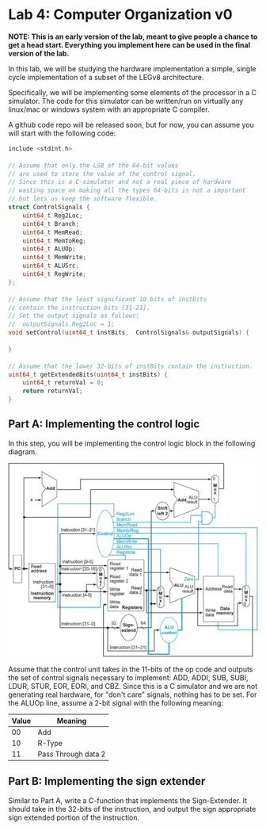 # Lab 4: Computer Organization v0

<b>NOTE: This is an early version of the lab, meant to give people a chance to get a head start.
Everything you implement here can be used in the final version of the lab.</b>

In this lab, we will be studying the hardware implementation a simple, single cycle implementation of a subset of the LEGv8 architecture.

Specifically, we will be implementing some elements of the processor in a C simulator.
The code for this simulator can be written/run on virtually any linux/mac or windows
system with an appropriate C compiler.


A github code repo will be released soon, but for now, you can assume you will start with the following code:

```c
include <stdint.h>

// Assume that only the LSB of the 64-bit values
// are used to store the value of the control signal.
// Since this is a C-simulator and not a real piece of hardware
// wasting space on making all the types 64-bits is not a important
// but lets us keep the software flexible.
struct ControlSignals {
    uint64_t Reg2Loc;
    uint64_t Branch;
    uint64_t MemRead;
    uint64_t MemtoReg;
    uint64_t ALUOp;
    uint64_t MemWrite;
    uint64_t ALUSrc;
    uint64_t RegWrite;
};

// Assume that the least significant 10 bits of instBits
// contain the instruction bits [31-21].
// Set the output signals as follows:
//  outputSignals.Reg2Loc = 1;
void setControl(uint64_t instBits,  ControlSignals& outputSignals) {

}

// Assume that the lower 32-bits of instBits contain the instruction.
uint64_t getExtendedBits(uint64_t instBits) {
    uint64_t returnVal = 0;
    return returnVal;
}
```

## Part A: Implementing the control logic

In this step, you will be implementing the control logic block in the following diagram.

![Single Cycle Processor](img/ss.jpg)

Assume that the control unit takes in the 11-bits of the op code and
outputs the set of control signals necessary to implement:
ADD, ADDI, SUB, SUBI, LDUR, STUR, EOR, EORI, and CBZ.
Since this is a C simulator and we are not generating real hardware, for "don't care" signals, nothing has to be set.
For the ALUOp line, assume a 2-bit signal with the following meaning:

| Value |         Meaning      |
| ----- | -------------------- |
|  00   |          Add         |
|  10   |        R-Type        |
|  11   | Pass Through data 2  |



## Part B: Implementing the sign extender

Similar to Part A, write a C-function that implements the Sign-Extender.
It should take in the 32-bits of the instruction, and output the sign appropriate
sign extended portion of the instruction.
